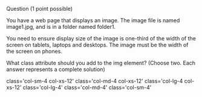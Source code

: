 Question (1 point possible)

You have a web page that displays an image. The image file is named image1.jpg, and is in a folder named folder1.

You need to ensure display size of the image is one-third of the width of the screen on tablets, laptops and desktops. The image must be the width of the screen on phones.

What class attribute should you add to the img element? (Choose two. Each answer represents a complete solution)

class='col-sm-4 col-xs-12'
class='col-md-4 col-xs-12'
class='col-lg-4 col-xs-12'
class='col-lg-4'
class='col-md-4'
class='col-sm-4'
